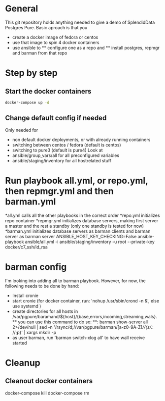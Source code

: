 # General

This git repository holds anything needed to give a demo of SplendidData Postgres Pure.
Basic aproach is that you
* create a docker image of fedora or centos
* use that image to spin 4 docker containers
* use ansible to 
** configure one as a repo and 
** install postgres, repmgr and barman from that repo

# Step by step

## Start the docker containers

```bash
docker-compose up -d
```

## Change default config if needed

Only needed for 
* non default docker deployments, or with already running containers
* switching between centos / fedora (default is centos)
* switching to pure3 (default is pure4)
Look at 
* ansible/group_vars/all for all preconfigured variables
* ansible/staging/inventory for all hostrelated stuff

# Run playbook all.yml, or repo.yml, then repmgr.yml and then barman.yml

*all.yml calls all the other playbooks in the correct order
*repo.yml initializes repo container
*repmgr.yml initializes database servers, making first server a master and the rest a standby (only one standby is tested for now)
*barman.yml initializes database servers as barman clients and barman server as barman server
ANSIBLE_HOST_KEY_CHECKING=False ansible-playbook ansible/all.yml -i ansible/staging/inventory -u root --private-key docker/c7_ssh/id_rsa

# barman config

I'm looking into adding all to barman playbook. However, for now, the following needs to be done by hand:
* Install cronie
* start cronie (for docker container, run: 'nohup /usr/sbin/crond -n  &', else use systemd )
* create directories for all hosts in /var/pgpure/baramand/${host}/{base,errors,incoming,streaming,wals}.
** you can use this command to do so:
**: barman show-server all 2>/dev/null | sed -n '/rsync/d;/\/var\/pgpure\/barman\/[a-z0-9A-Z]*\//{s/.*: //;p}' | xargs mkdir -p
* as user barman, run 'barman switch-xlog all' to have wall receive started

# Cleanup

## Cleanout docker containers

docker-compose kill
docker-compose rm

